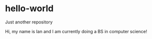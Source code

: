 # hello-world
Just another repository

Hi, my name is Ian and I am currently doing a BS in computer science!
